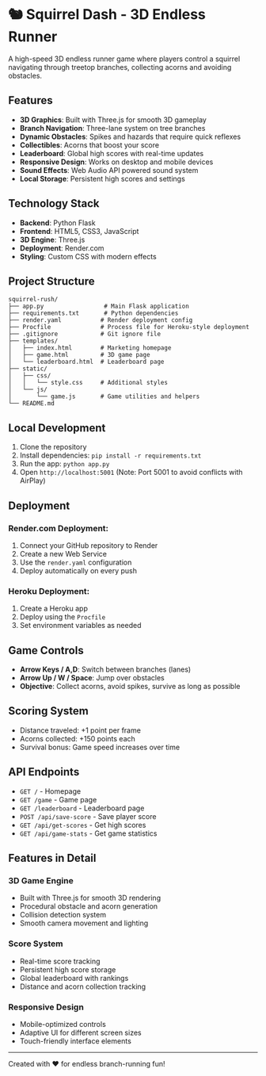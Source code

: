 # 🐿️ Squirrel Dash - 3D Endless Runner

A high-speed 3D endless runner game where players control a squirrel navigating through treetop branches, collecting acorns and avoiding obstacles.

## Features

- **3D Graphics**: Built with Three.js for smooth 3D gameplay
- **Branch Navigation**: Three-lane system on tree branches
- **Dynamic Obstacles**: Spikes and hazards that require quick reflexes  
- **Collectibles**: Acorns that boost your score
- **Leaderboard**: Global high scores with real-time updates
- **Responsive Design**: Works on desktop and mobile devices
- **Sound Effects**: Web Audio API powered sound system
- **Local Storage**: Persistent high scores and settings

## Technology Stack

- **Backend**: Python Flask
- **Frontend**: HTML5, CSS3, JavaScript
- **3D Engine**: Three.js
- **Deployment**: Render.com
- **Styling**: Custom CSS with modern effects

## Project Structure

```
squirrel-rush/
├── app.py                 # Main Flask application
├── requirements.txt       # Python dependencies
├── render.yaml           # Render deployment config
├── Procfile              # Process file for Heroku-style deployment
├── .gitignore            # Git ignore file
├── templates/
│   ├── index.html        # Marketing homepage
│   ├── game.html         # 3D game page
│   └── leaderboard.html  # Leaderboard page
├── static/
│   ├── css/
│   │   └── style.css     # Additional styles
│   └── js/
│       └── game.js       # Game utilities and helpers
└── README.md
```

## Local Development

1. Clone the repository
2. Install dependencies: `pip install -r requirements.txt`
3. Run the app: `python app.py`
4. Open `http://localhost:5001` (Note: Port 5001 to avoid conflicts with AirPlay)

## Deployment

### Render.com Deployment:
1. Connect your GitHub repository to Render
2. Create a new Web Service
3. Use the `render.yaml` configuration
4. Deploy automatically on every push

### Heroku Deployment:
1. Create a Heroku app
2. Deploy using the `Procfile`
3. Set environment variables as needed

## Game Controls

- **Arrow Keys / A,D**: Switch between branches (lanes)
- **Arrow Up / W / Space**: Jump over obstacles
- **Objective**: Collect acorns, avoid spikes, survive as long as possible

## Scoring System

- Distance traveled: +1 point per frame
- Acorns collected: +150 points each
- Survival bonus: Game speed increases over time

## API Endpoints

- `GET /` - Homepage
- `GET /game` - Game page
- `GET /leaderboard` - Leaderboard page
- `POST /api/save-score` - Save player score
- `GET /api/get-scores` - Get high scores
- `GET /api/game-stats` - Get game statistics

## Features in Detail

### 3D Game Engine
- Built with Three.js for smooth 3D rendering
- Procedural obstacle and acorn generation
- Collision detection system
- Smooth camera movement and lighting

### Score System
- Real-time score tracking
- Persistent high score storage
- Global leaderboard with rankings
- Distance and acorn collection tracking

### Responsive Design
- Mobile-optimized controls
- Adaptive UI for different screen sizes
- Touch-friendly interface elements

---

Created with ❤️ for endless branch-running fun!